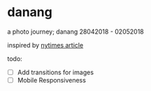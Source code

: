 # danang

a photo journey; danang 28042018 - 02052018 


inspired by [nytimes article](https://www.nytimes.com/interactive/2018/04/30/us/detroit-come-back-budget.html)

todo:
- [ ] Add transitions for images
- [ ] Mobile Responsiveness
